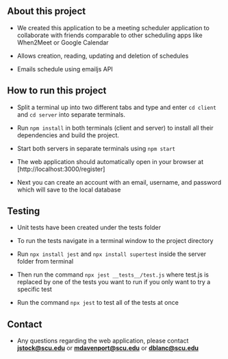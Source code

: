 ## About this project
- We created this application to be a meeting scheduler application to collaborate with friends comparable to other scheduling apps like When2Meet or Google Calendar

- Allows creation, reading, updating and deletion of schedules

- Emails schedule using emailjs API

## How to run this project
- Split a terminal up into two different tabs and type and enter `cd client` and `cd server` into separate terminals.

- Run `npm install` in both terminals (client and server) to install all their dependencies and build the project.

- Start both servers in separate terminals using `npm start`

- The web application should automatically open in your browser at [http://localhost:3000/register]

- Next you can create an account with an email, username, and password which will save to the local database

## Testing

- Unit tests have been created under the tests folder 

- To run the tests navigate in a terminal window to the project directory
  
- Run `npx install jest` and `npx install supertest` inside the server folder from terminal

- Then run the command `npx jest __tests__/test.js` where test.js is replaced by one of the tests you want to run if you only want to try a specific test

- Run the command `npx jest` to test all of the tests at once

## Contact

- Any questions regarding the web application, please contact **jstock@scu.edu** or **mdavenport@scu.edu** or **dblanc@scu.edu**
